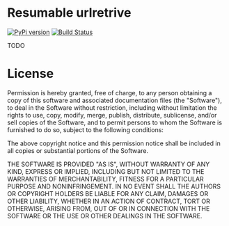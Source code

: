 Resumable urlretrive
========================

[![PyPi version](http://img.shields.io/pypi/v/resumable-urlretrieve.svg)](https://pypi.python.org/pypi/resumable-urlretrieve)
[![Build Status](https://travis-ci.org/berdario/resumable-urlretrieve.png)](https://travis-ci.org/berdario/resumable-urlretrieve)

TODO


License
=======

Permission is hereby granted, free of charge, to any person obtaining a copy
of this software and associated documentation files (the "Software"), to deal
in the Software without restriction, including without limitation the rights
to use, copy, modify, merge, publish, distribute, sublicense, and/or sell
copies of the Software, and to permit persons to whom the Software is
furnished to do so, subject to the following conditions:

The above copyright notice and this permission notice shall be included in
all copies or substantial portions of the Software.

THE SOFTWARE IS PROVIDED "AS IS", WITHOUT WARRANTY OF ANY KIND, EXPRESS OR
IMPLIED, INCLUDING BUT NOT LIMITED TO THE WARRANTIES OF MERCHANTABILITY,
FITNESS FOR A PARTICULAR PURPOSE AND NONINFRINGEMENT. IN NO EVENT SHALL THE
AUTHORS OR COPYRIGHT HOLDERS BE LIABLE FOR ANY CLAIM, DAMAGES OR OTHER
LIABILITY, WHETHER IN AN ACTION OF CONTRACT, TORT OR OTHERWISE, ARISING FROM,
OUT OF OR IN CONNECTION WITH THE SOFTWARE OR THE USE OR OTHER DEALINGS IN
THE SOFTWARE.
